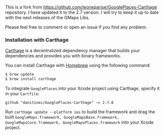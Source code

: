 This is a fork from  https://github.com/leoneparise/GooglePlaces-Carthage repository. I have updated it to the 2.7 version. I will try to keep it up to date with the next releases of the GMaps Libs.

Please feel free to comment or open an issue if you find any problem.

### Installation with Carthage

[Carthage](https://github.com/Carthage/Carthage) is a decentralized dependency manager that builds your dependencies and provides you with binary frameworks.

You can install Carthage with [Homebrew](http://brew.sh/) using the following command:

```bash
$ brew update
$ brew install carthage
```

To integrate `GooglePlaces` into your Xcode project using Carthage, specify it in your `Cartfile`:

```ogdl
github "danitinez/GooglePlaces-Carthage" ~> 2.7.0
```

Run `carthage update --platform ios` to build the framework and drag the built `GoogleMaps.framework, GoogleMapsBase.framework, GoogleMapsCore.framework, GoogleMapsPlaces.framework` into your Xcode project.
